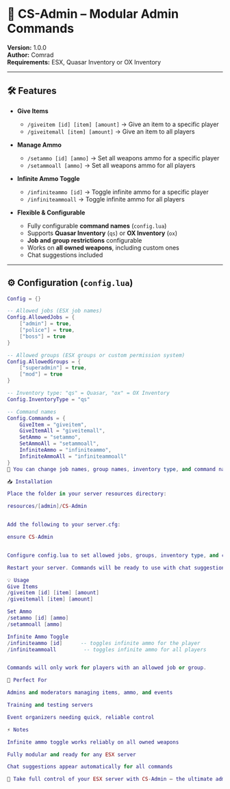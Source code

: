 # 🌟 CS-Admin – Modular  Admin Commands

**Version:** 1.0.0  
**Author:** Comrad  
**Requirements:** ESX, Quasar Inventory or OX Inventory  

---

## 🛠️ Features

- **Give Items**  
  - `/giveitem [id] [item] [amount]` → Give an item to a specific player  
  - `/giveitemall [item] [amount]` → Give an item to all players  

- **Manage Ammo**  
  - `/setammo [id] [ammo]` → Set all weapons ammo for a specific player  
  - `/setammoall [ammo]` → Set all weapons ammo for all players  

- **Infinite Ammo Toggle**  
  - `/infiniteammo [id]` → Toggle infinite ammo for a specific player  
  - `/infiniteammoall` → Toggle infinite ammo for all players  

- **Flexible & Configurable**  
  - Fully configurable **command names** (`config.lua`)  
  - Supports **Quasar Inventory** (`qs`) or **OX Inventory** (`ox`)  
  - **Job and group restrictions** configurable  
  - Works on **all owned weapons**, including custom ones  
  - Chat suggestions included  

---

## ⚙️ Configuration (`config.lua`)

```lua
Config = {}

-- Allowed jobs (ESX job names)
Config.AllowedJobs = {
    ["admin"] = true,
    ["police"] = true,
    ["boss"] = true
}

-- Allowed groups (ESX groups or custom permission system)
Config.AllowedGroups = {
    ["superadmin"] = true,
    ["mod"] = true
}

-- Inventory type: "qs" = Quasar, "ox" = OX Inventory
Config.InventoryType = "qs"

-- Command names
Config.Commands = {
    GiveItem = "giveitem",
    GiveItemAll = "giveitemall",
    SetAmmo = "setammo",
    SetAmmoAll = "setammoall",
    InfiniteAmmo = "infiniteammo",
    InfiniteAmmoAll = "infiniteammoall"
}
🔧 You can change job names, group names, inventory type, and command names to match your server’s setup.

📥 Installation

Place the folder in your server resources directory:

resources/[admin]/CS-Admin


Add the following to your server.cfg:

ensure CS-Admin


Configure config.lua to set allowed jobs, groups, inventory type, and command names.

Restart your server. Commands will be ready to use with chat suggestions automatically.

💡 Usage
Give Items
/giveitem [id] [item] [amount]
/giveitemall [item] [amount]

Set Ammo
/setammo [id] [ammo]
/setammoall [ammo]

Infinite Ammo Toggle
/infiniteammo [id]      -- toggles infinite ammo for the player
/infiniteammoall         -- toggles infinite ammo for all players


Commands will only work for players with an allowed job or group.

🎯 Perfect For

Admins and moderators managing items, ammo, and events

Training and testing servers

Event organizers needing quick, reliable control

⚡ Notes

Infinite ammo toggle works reliably on all owned weapons

Fully modular and ready for any ESX server

Chat suggestions appear automatically for all commands

🚀 Take full control of your ESX server with CS-Admin – the ultimate admin toolkit!
